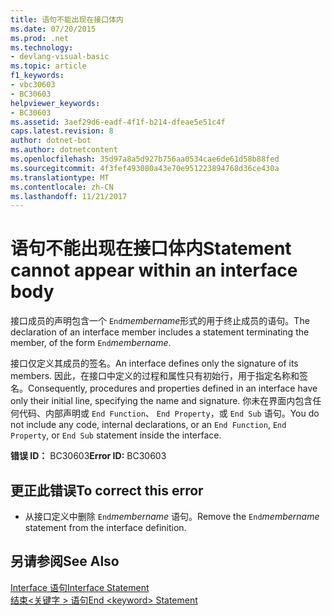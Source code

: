 ```yaml
---
title: 语句不能出现在接口体内
ms.date: 07/20/2015
ms.prod: .net
ms.technology:
- devlang-visual-basic
ms.topic: article
f1_keywords:
- vbc30603
- BC30603
helpviewer_keywords:
- BC30603
ms.assetid: 3aef29d6-eadf-4f1f-b214-dfeae5e51c4f
caps.latest.revision: 8
author: dotnet-bot
ms.author: dotnetcontent
ms.openlocfilehash: 35d97a8a5d927b756aa0534cae6de61d58b88fed
ms.sourcegitcommit: 4f3fef493080a43e70e951223894768d36ce430a
ms.translationtype: MT
ms.contentlocale: zh-CN
ms.lasthandoff: 11/21/2017
---
```

# <a name="statement-cannot-appear-within-an-interface-body"></a><span data-ttu-id="531bd-102">语句不能出现在接口体内</span><span class="sxs-lookup"><span data-stu-id="531bd-102">Statement cannot appear within an interface body</span></span>
<span data-ttu-id="531bd-103">接口成员的声明包含一个 `End`*membername*形式的用于终止成员的语句。</span><span class="sxs-lookup"><span data-stu-id="531bd-103">The declaration of an interface member includes a statement terminating the member, of the form `End`*membername*.</span></span>  
  
 <span data-ttu-id="531bd-104">接口仅定义其成员的签名。</span><span class="sxs-lookup"><span data-stu-id="531bd-104">An interface defines only the signature of its members.</span></span> <span data-ttu-id="531bd-105">因此，在接口中定义的过程和属性只有初始行，用于指定名称和签名。</span><span class="sxs-lookup"><span data-stu-id="531bd-105">Consequently, procedures and properties defined in an interface have only their initial line, specifying the name and signature.</span></span> <span data-ttu-id="531bd-106">你未在界面内包含任何代码、内部声明或 `End Function`、 `End Property`，或 `End Sub` 语句。</span><span class="sxs-lookup"><span data-stu-id="531bd-106">You do not include any code, internal declarations, or an `End Function`, `End Property`, or `End Sub` statement inside the interface.</span></span>  
  
 <span data-ttu-id="531bd-107">**错误 ID：** BC30603</span><span class="sxs-lookup"><span data-stu-id="531bd-107">**Error ID:** BC30603</span></span>  
  
## <a name="to-correct-this-error"></a><span data-ttu-id="531bd-108">更正此错误</span><span class="sxs-lookup"><span data-stu-id="531bd-108">To correct this error</span></span>  
  
-   <span data-ttu-id="531bd-109">从接口定义中删除 `End`*membername* 语句。</span><span class="sxs-lookup"><span data-stu-id="531bd-109">Remove the `End`*membername* statement from the interface definition.</span></span>  
  
## <a name="see-also"></a><span data-ttu-id="531bd-110">另请参阅</span><span class="sxs-lookup"><span data-stu-id="531bd-110">See Also</span></span>  
 [<span data-ttu-id="531bd-111">Interface 语句</span><span class="sxs-lookup"><span data-stu-id="531bd-111">Interface Statement</span></span>](../../visual-basic/language-reference/statements/interface-statement.md)  
 [<span data-ttu-id="531bd-112">结束\<关键字 > 语句</span><span class="sxs-lookup"><span data-stu-id="531bd-112">End \<keyword> Statement</span></span>](../../visual-basic/language-reference/statements/end-keyword-statement.md)
